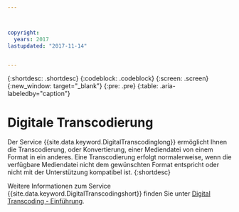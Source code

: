 ```yaml
---



copyright:
  years: 2017
lastupdated: "2017-11-14"


---
```


{:shortdesc: .shortdesc}
{:codeblock: .codeblock}
{:screen: .screen}
{:new_window: target="_blank"}
{:pre: .pre}
{:table: .aria-labeledby="caption"}


# Digitale Transcodierung

Der Service {{site.data.keyword.DigitalTranscodinglong}} ermöglicht Ihnen die Transcodierung, oder Konvertierung, einer Mediendatei von einem Format in ein anderes. Eine Transcodierung erfolgt normalerweise, wenn die verfügbare Mediendatei nicht dem gewünschten Format entspricht oder nicht mit der Unterstützung kompatibel ist.
{:shortdesc}

Weitere Informationen zum Service {{site.data.keyword.DigitalTranscodingshort}} finden Sie unter [Digital Transcoding - Einführung](/docs/infrastructure/digital-transcoding/tc_index.html).
